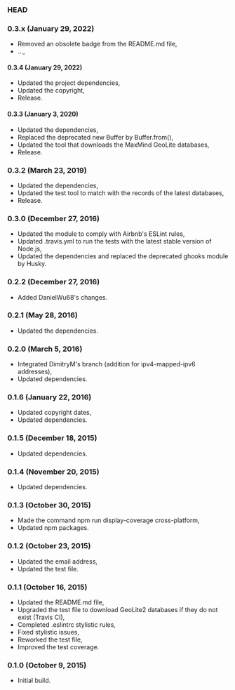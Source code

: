 ### HEAD

### 0.3.x (January 29, 2022)

  * Removed an obsolete badge from the README.md file,
  * ...,


#### 0.3.4 (January 29, 2022)

  * Updated the project dependencies,
  * Updated the copyright,
  * Release.


#### 0.3.3 (January 3, 2020)

  * Updated the dependencies,
  * Replaced the deprecated new Buffer by Buffer.from(),
  * Updated the tool that downloads the MaxMind GeoLite databases,
  * Release.


### 0.3.2 (March 23, 2019)

  * Updated the dependencies,
  * Updated the test tool to match with the records of the latest databases,
  * Release.


### 0.3.0 (December 27, 2016)

  * Updated the module to comply with Airbnb's ESLint rules,
  * Updated .travis.yml to run the tests with the latest stable version of Node.js,
  * Updated the dependencies and replaced the deprecated ghooks module by Husky.


### 0.2.2 (December 27, 2016)

  * Added DanielWu68's changes.


### 0.2.1 (May 28, 2016)

  * Updated the dependencies.


### 0.2.0 (March 5, 2016)

  * Integrated DimitryM's branch (addition for ipv4-mapped-ipv6 addresses),
  * Updated dependencies.


### 0.1.6 (January 22, 2016)

  * Updated copyright dates,
  * Updated dependencies.


### 0.1.5 (December 18, 2015)

  * Updated dependencies.


### 0.1.4 (November 20, 2015)

  * Updated dependencies.


### 0.1.3 (October 30, 2015)

  * Made the command npm run display-coverage cross-platform,
  * Updated npm packages.


### 0.1.2 (October 23, 2015)

  * Updated the email address,
  * Updated the test file.


### 0.1.1 (October 16, 2015)

  * Updated the README.md file,
  * Upgraded the test file to download GeoLite2 databases if they do not exist (Travis CI),
  * Completed .eslintrc stylistic rules,
  * Fixed stylistic issues,
  * Reworked the test file,
  * Improved the test coverage.


### 0.1.0 (October 9, 2015)

  * Initial build.
